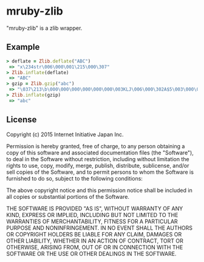 # mruby-zlib

"mruby-zlib" is a zlib wrapper.

## Example

```Ruby
> deflate = Zlib.deflate("ABC")
 => "x\234str\006\000\001\215\000\307"
> Zlib.inflate(deflate)
 => "ABC"
> gzip = Zlib.gzip("abc")
 => "\037\213\b\000\000\000\000\000\000\003KLJ\006\000\302A$5\003\000\000\000"
> Zlib.inflate(gzip)
 => "abc"
```


## License

Copyright (c) 2015 Internet Initiative Japan Inc.

Permission is hereby granted, free of charge, to any person obtaining a 
copy of this software and associated documentation files (the "Software"), 
to deal in the Software without restriction, including without limitation 
the rights to use, copy, modify, merge, publish, distribute, sublicense, 
and/or sell copies of the Software, and to permit persons to whom the 
Software is furnished to do so, subject to the following conditions:

The above copyright notice and this permission notice shall be included in 
all copies or substantial portions of the Software.

THE SOFTWARE IS PROVIDED "AS IS", WITHOUT WARRANTY OF ANY KIND, EXPRESS OR 
IMPLIED, INCLUDING BUT NOT LIMITED TO THE WARRANTIES OF MERCHANTABILITY, 
FITNESS FOR A PARTICULAR PURPOSE AND NONINFRINGEMENT. IN NO EVENT SHALL THE 
AUTHORS OR COPYRIGHT HOLDERS BE LIABLE FOR ANY CLAIM, DAMAGES OR OTHER 
LIABILITY, WHETHER IN AN ACTION OF CONTRACT, TORT OR OTHERWISE, ARISING 
FROM, OUT OF OR IN CONNECTION WITH THE SOFTWARE OR THE USE OR OTHER 
DEALINGS IN THE SOFTWARE.
